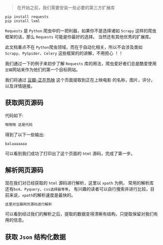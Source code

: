 
> 在开始之前，我们需要安装一些必要的第三方扩展库

```shell
pip install requests
pip install lxml
```
`Requests` 是 `Python` 爬虫中的一把利器，如果你不是选择诸如 `Scrapy` 这样的爬虫框架的话，那么 `Requests` 可能是你最好的选择。
当然还有其他优秀的扩展库。

此文档重点不在 `Python`爬虫领域，而在于自动化相关，所以不会涉及类如 `Scrapy`、`PySpider`、`Celery` 这些框架的的讲解，不用担心 ！！

我们通过一下的例子来初步了解 `Requests` 库的用法，爬虫爱好者们总是酷爱使用`豆瓣`网站来作为他们的第一个目标网站。

我们将通过 [豆瓣-正在热映](https://movie.douban.com/cinema/nowplaying/guangzhou/) 这个页面提取到正在上映电影
的名称，图片，评分，以及详情链接。


## 获取网页源码


代码如下:

```python
啪啪啪 这是代码

```

得到了以下一些输出:
```text
balaaaaaaa
```

可以看到我们成功了打印出了这个页面的 `html` 源码，完成了第一步。

## 解析网页源码

现在我们对已经获取的 `html` 源码进行解析，这里以 `xpath` 为例， 常用的解析库还有`bs4`、`Pyquery`、`css选择器等等`，
有兴趣的读者可以自行搜索并进行比较，目前来说，`xpath`的解析速度是最快的。

```python
这里对豆瓣网页源码进行解析
```

可以看到经过我们的解析之后，提取的数据变得清晰有结构，只提取保留对我们有用的信息。

## 获取 `Json` 结构化数据

